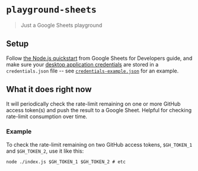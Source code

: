 # `playground-sheets`
> Just a Google Sheets playground

## Setup

Follow [the Node.js quickstart](https://developers.google.com/sheets/api/quickstart/nodejs) from Google Sheets for Developers guide, and make sure your [desktop application credentials](https://developers.google.com/sheets/api/quickstart/nodejs#authorize_credentials_for_a_desktop_application) are stored in a `credentials.json` file -- see [`credentials-example.json`](credentials.example.json) for an example.

## What it does right now
It will periodically check the rate-limit remaining on one or more GitHub access token(s) and push the result to a Google Sheet. Helpful for checking rate-limit consumption over time.

### Example
To check the rate-limit remaining on two GitHub access tokens, `$GH_TOKEN_1` and `$GH_TOKEN_2`, use it like this:

```shell
node ./index.js $GH_TOKEN_1 $GH_TOKEN_2 # etc
```
